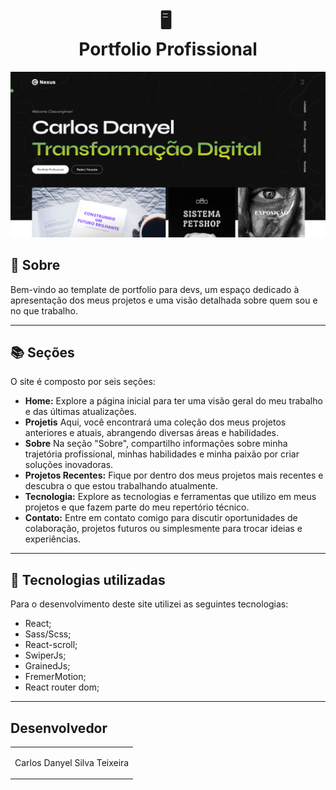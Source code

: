 <h1 align="center">
  🖥️ ​<br>Portfolio Profissional
</h1>

![Resultado final do projeto](./src/assets/pagina.png)

## 🌟 Sobre

Bem-vindo ao template de portfolio para devs, um espaço dedicado à apresentação dos meus projetos e uma visão detalhada sobre quem sou e no que trabalho.

---

## 📚 Seções

O site é composto por seis seções:

-   **Home:** Explore a página inicial para ter uma visão geral do meu trabalho e das últimas atualizações.
-   **Projetis** Aqui, você encontrará uma coleção dos meus projetos anteriores e atuais, abrangendo diversas áreas e habilidades.
-   **Sobre** Na seção "Sobre", compartilho informações sobre minha trajetória profissional, minhas habilidades e minha paixão por criar soluções inovadoras.
-   **Projetos Recentes:** Fique por dentro dos meus projetos mais recentes e descubra o que estou trabalhando atualmente.
-   **Tecnologia:** Explore as tecnologias e ferramentas que utilizo em meus projetos e que fazem parte do meu repertório técnico.
-   **Contato:** Entre em contato comigo para discutir oportunidades de colaboração, projetos futuros ou simplesmente para trocar ideias e experiências.

---

## 💼 Tecnologias utilizadas

Para o desenvolvimento deste site utilizei as seguintes tecnologias:

-   React;
-   Sass/Scss;
-   React-scroll;
-   SwiperJs;
-   GrainedJs;
-   FremerMotion;
-   React router dom;

---

<h2>Desenvolvedor</h2>

<table>
  <tr>
    <td align="center">
      <p>Carlos Danyel Silva Teixeira</p>
    </td>
  </tr>
</table>
